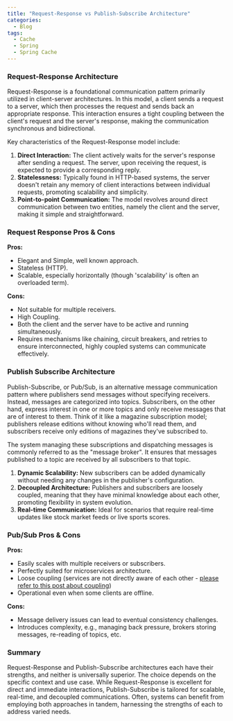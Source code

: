 ```yaml
---
title: "Request-Response vs Publish-Subscribe Architecture"
categories:
  - Blog
tags:
  - Cache
  - Spring
  - Spring Cache
---
```


### Request-Response Architecture
Request-Response is a foundational communication pattern primarily utilized in client-server architectures. In this model, a client sends a request to a server, which then processes the request and sends back an appropriate response. This interaction ensures a tight coupling between the client's request and the server's response, making the communication synchronous and bidirectional.

Key characteristics of the Request-Response model include:

1. **Direct Interaction:** The client actively waits for the server's response after sending a request. The server, upon receiving the request, is expected to provide a corresponding reply.
2. **Statelessness:** Typically found in HTTP-based systems, the server doesn't retain any memory of client interactions between individual requests, promoting scalability and simplicity.
3. **Point-to-point Communication:** The model revolves around direct communication between two entities, namely the client and the server, making it simple and straightforward.

### Request Response Pros & Cons

**Pros:**

* Elegant and Simple, well known approach.
* Stateless (HTTP).
* Scalable, especially horizontally (though 'scalability' is often an overloaded term).

**Cons:**

* Not suitable for multiple receivers.
* High Coupling.
* Both the client and the server have to be active and running simultaneously.
* Requires mechanisms like chaining, circuit breakers, and retries to ensure interconnected, highly coupled systems can communicate effectively.


### Publish Subscribe Architecture

Publish-Subscribe, or Pub/Sub, is an alternative message communication pattern where publishers send messages without specifying receivers. Instead, messages are categorized into topics. Subscribers, on the other hand, express interest in one or more topics and only receive messages that are of interest to them. Think of it like a magazine subscription model; publishers release editions without knowing who'll read them, and subscribers receive only editions of magazines they've subscribed to.

The system managing these subscriptions and dispatching messages is commonly referred to as the "message broker". It ensures that messages published to a topic are received by all subscribers to that topic.

1. **Dynamic Scalability:** New subscribers can be added dynamically without needing any changes in the publisher's configuration.
2. **Decoupled Architecture:** Publishers and subscribers are loosely coupled, meaning that they have minimal knowledge about each other, promoting flexibility in system evolution.
3. **Real-time Communication:** Ideal for scenarios that require real-time updates like stock market feeds or live sports scores.


### Pub/Sub Pros & Cons

**Pros:**

* Easily scales with multiple receivers or subscribers.
* Perfectly suited for microservices architecture.
* Loose coupling (services are not directly aware of each other - [please refer to this post about coupling](https://matthewonsoftware.com/blog/what-is-coupling/))
* Operational even when some clients are offline.

**Cons:**

* Message delivery issues can lead to eventual consistency challenges.
* Introduces complexity, e.g., managing back pressure, brokers storing messages, re-reading of topics, etc.


### Summary

Request-Response and Publish-Subscribe architectures each have their strengths, and neither is universally superior. The choice depends on the specific context and use case. While Request-Response is excellent for direct and immediate interactions, Publish-Subscribe is tailored for scalable, real-time, and decoupled communications. Often, systems can benefit from employing both approaches in tandem, harnessing the strengths of each to address varied needs. 


